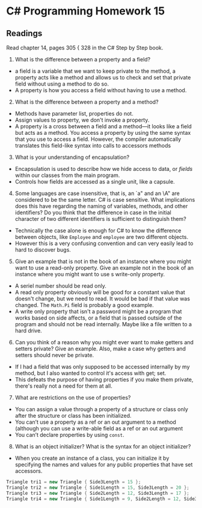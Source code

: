 # C# Programming Homework 15

## Readings
Read chapter 14, pages 305 { 328 in the C# Step by Step book.

1. What is the difference between a property and a field?
  - a field is a variable that we want to keep private to the method, a property acts like a method and allows us to check and set that private field without using a method to do so.
  - A property is how you access a field without having to use a method.
2. What is the difference between a property and a method?
  - Methods have parameter list, properties do not.
  - Assign values to property, we don't invoke a property.
  - A property is a cross between a field and a method—it looks like a field but acts as a method. You access a property by using the same syntax that you use to access a field. However, the compiler automatically translates this field-like syntax into calls to accessors methods
3. What is your understanding of encapsulation?
  - Encapsulation is used to describe how we hide access to data, or *fields* within our classes from the main program.
  - Controls how fields are accessed as a single unit, like a capsule.
4. Some languages are case insensitive, that is, an `a" and an \A" are considered to be the same letter. C# is case sensitive. What implications does this have regarding the naming of variables, methods, and other identifiers? Do you think that the difference in case in the initial character of two different identifiers is sufficient to distinguish them?
  - Technically the case alone is enough for C# to know the difference between objects, like `Employee` and `employee` are two different objects.
  - However this is a very confusing convention and can very easily lead to hard to discover bugs.
5. Give an example that is not in the book of an instance where you might want to use a read-only property. Give an example not in the book of an instance where you might want to use s write-only property.
  - A seriel number should be read only.
  - A read only property obviously will be good for a constant value that doesn't change, but we need to read. It would be bad if that value was changed. The `Math.Pi` field is probably a good example.
  - A write only property that isn't a password might be a program that works based on side affects, or a field that is passed outside of the program and should not be read internally. Maybe like a file written to a hard drive.
6. Can you think of a reason why you might ever want to make getters and setters private? Give an example. Also, make a case why getters and setters should never be private.
  - If I had a field that was only supposed to be accessed internally by my method, but I also wanted to control it's access with get; set.
  - This defeats the purpose of having properties if you make them private, there's really not a need for them at all.
7. What are restrictions on the use of properties?
  - You can assign a value through a property of a structure or class only after the structure or class has been initialized.
  - You can’t use a property as a ref or an out argument to a method (although you can use a write-able field as a ref or an out argument
  - You can’t declare properties by using `const`.
8. What is an object initializer? What is the syntax for an object initializer?
  - When you create an instance of a class, you can initialize it by specifying the names and values for any public properties that have set accessors.
```cs
Triangle tri1 = new Triangle { Side3Length = 15 };
Triangle tri2 = new Triangle { Side1Length = 15, Side3Length = 20 };
Triangle tri3 = new Triangle { Side2Length = 12, Side3Length = 17 };
Triangle tri4 = new Triangle { Side1Length = 9, Side2Length = 12, Side3Length = 15 };
```